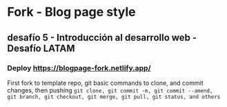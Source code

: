 # Fork - Blog page style
## desafío 5 - Introducción al desarrollo web - Desafío LATAM
### Deploy https://blogpage-fork.netlify.app/
First fork to template repo, git basic commands to clone, and commit changes, then pushing
`git clone, git commit -m, git commit --amend, git branch, git checkout, git merge, git pull, git status, and others`